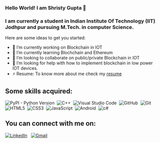 ### Hello World! I am Shristy Gupta 👋
### I am currently a student in Indian Institute Of Technology (IIT) Jodhpur and pursuing M.Tech. in computer Science.


Here are some ideas to get you started:

- 🔭 I’m currently working on Blockchain in IOT
- 🌱 I’m currently learning Blochchain and Ethereum 
- 👯 I’m looking to collaborate on public/private Blockchain in IOT
- 🤔 I’m looking for help with how to implement blockchain in low power IOT devices.
- ⚡ Resume: To know more about me check my [resume] 

## Some skills acquired:
![PyPI - Python Version](https://img.shields.io/pypi/pyversions/Django?logo=Python)&nbsp;
![C++](https://img.shields.io/badge/-C++-05122A?style=flat&logo=C%2B%2B&logoColor=00599C)&nbsp;
![Visual Studio Code](https://img.shields.io/badge/-Visual%20Studio%20Code-05122A?style=flat&logo=visual-studio-code&logoColor=007ACC)&nbsp;
![GitHub](https://img.shields.io/badge/-GitHub-05122A?style=flat&logo=github)&nbsp;
![Git](https://img.shields.io/badge/-Git-05122A?style=flat&logo=git)&nbsp;
![HTML5](https://img.shields.io/badge/html5-%23E34F26.svg?style=flat&logo=html5&logoColor=white)&nbsp;
![CSS3](https://img.shields.io/badge/css3-%231572B6.svg?style=flat&logo=css3&logoColor=white)&nbsp;
![JavaScript](https://img.shields.io/badge/javascript-%23323330.svg?style=flat&logo=javascript&logoColor=%23F7DF1E)&nbsp;
![Android](https://img.shields.io/badge/Android-11.0-green)&nbsp;
![c#](https://img.shields.io/badge/C%23-9.0-blue)&nbsp;

## You can connect with me on:
<a href="https://www.linkedin.com/in/shristy-gupta-868067a3/"><img alt="LinkedIn" src="https://img.shields.io/badge/linkedin%20-%230077B5.svg?&style=flat&logo=linkedin&logoColor=white"/></a> &nbsp;
<a href="mailto:gupta.60@iitj.ac.in"><img alt="Gmail" src="https://img.shields.io/badge/Gmail-D14836?style=flat&logo=gmail&logoColor=white" /></a> &nbsp;

[resume]: https://github.com/Shristy-Gupta/Shristy-Gupta/blob/main/Shristy%20Gupta%20Resume.pdf

